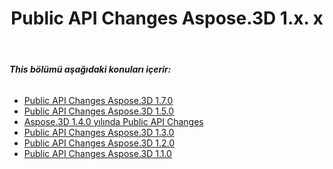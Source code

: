 ﻿---
title: Public API Changes Aspose.3D 1.x. x
type: docs
weight: 40
url: /tr/net/public-api-changes-in-aspose-3d-1-x-x/
---
###### **This bölümü aşağıdaki konuları içerir:**
- [Public API Changes Aspose.3D 1.7.0](/3d/tr/net/public-api-changes-in-aspose-3d-1-7-0-html/)
- [Public API Changes Aspose.3D 1.5.0](/3d/tr/net/public-api-changes-in-aspose-3d-1-5-0-html/)
- [Aspose.3D 1.4.0 yılında Public API Changes](/3d/tr/net/public-api-changes-in-aspose-3d-1-4-0-html/)
- [Public API Changes Aspose.3D 1.3.0](/3d/tr/net/public-api-changes-in-aspose-3d-1-3-0-html/)
- [Public API Changes Aspose.3D 1.2.0](/3d/tr/net/public-api-changes-in-aspose-3d-1-2-0-html/)
- [Public API Changes Aspose.3D 1.1.0](/3d/tr/net/public-api-changes-in-aspose-3d-1-1-0-html/)
